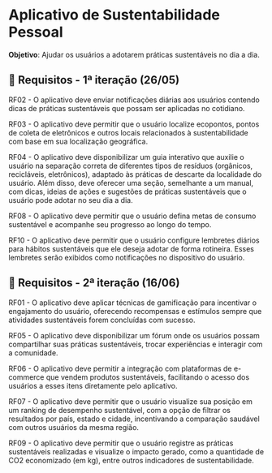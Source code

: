 # Aplicativo de Sustentabilidade Pessoal

**Objetivo**: Ajudar os usuários a adotarem práticas sustentáveis no dia a dia.

## 📌 Requisitos - 1ª iteração (26/05)

RF02 - O aplicativo deve enviar notificações diárias aos usuários contendo dicas de práticas sustentáveis que possam ser aplicadas no cotidiano.

RF03 - O aplicativo deve permitir que o usuário localize ecopontos, pontos de coleta de eletrônicos e outros locais relacionados à sustentabilidade com base em sua localização geográfica.

RF04 - O aplicativo deve disponibilizar um guia interativo que auxilie o usuário na separação correta de diferentes tipos de resíduos (orgânicos, recicláveis, eletrônicos), adaptado às práticas de descarte da localidade do usuário. Além disso, deve oferecer uma seção, semelhante a um manual, com dicas, ideias de ações e sugestões de práticas sustentáveis que o usuário pode adotar no seu dia a dia.

RF08 - O aplicativo deve permitir que o usuário defina metas de consumo sustentável e acompanhe seu progresso ao longo do tempo.

RF10 - O aplicativo deve permitir que o usuário configure lembretes diários para hábitos sustentáveis que ele deseja adotar de forma rotineira. Esses lembretes serão exibidos como notificações no dispositivo do usuário.

## 📌 Requisitos - 2ª iteração (16/06)

RF01 - O aplicativo deve aplicar técnicas de gamificação para incentivar o engajamento do usuário, oferecendo recompensas e estímulos sempre que atividades sustentáveis forem concluídas com sucesso.

RF05 - O aplicativo deve disponibilizar um fórum onde os usuários possam compartilhar suas práticas sustentáveis, trocar experiências e interagir com a comunidade.

RF06 - O aplicativo deve permitir a integração com plataformas de e-commerce que vendem produtos sustentáveis, facilitando o acesso dos usuários a esses itens diretamente pelo aplicativo.

RF07 - O aplicativo deve permitir que o usuário visualize sua posição em um ranking de desempenho sustentável, com a opção de filtrar os resultados por país, estado e cidade, incentivando a comparação saudável com outros usuários da mesma região.

RF09 - O aplicativo deve permitir que o usuário registre as práticas sustentáveis realizadas e visualize o impacto gerado, como a quantidade de CO2 economizado (em kg), entre outros indicadores de sustentabilidade.
